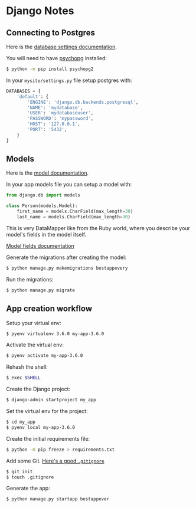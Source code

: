 # Django Notes

## Connecting to Postgres

Here is the [database settings documentation](https://docs.djangoproject.com/en/1.10/ref/settings/#std:setting-DATABASES).

You will need to have [psychopg](http://initd.org/psycopg/) installed:

```bash
$ python -m pip install psychopg2
```

In your `mysite/settings.py` file setup postgres with:

```python
DATABASES = {
    'default': {
        'ENGINE': 'django.db.backends.postgresql',
        'NAME': 'mydatabase',
        'USER': 'mydatabaseuser',
        'PASSWORD': 'mypassword',
        'HOST': '127.0.0.1',
        'PORT': '5432',
    }
}
```

## Models

Here is the [model documentation](https://docs.djangoproject.com/en/1.10/topics/db/models/).

In your app models file you can setup a model with:

```python
from django.db import models

class Person(models.Model):
    first_name = models.CharField(max_length=30)
    last_name = models.CharField(max_length=30)
```

This is very DataMapper like from the Ruby world, where you describe your model's fields in the model itself.

[Model fields documentation](https://docs.djangoproject.com/en/1.10/ref/models/fields/)

Generate the migrations after creating the model:

```bash
$ python manage.py makemigrations bestappevery
```

Run the migrations:

```bash
$ python manage.py migrate
```

## App creation workflow

Setup your virtual env:

```bash
$ pyenv virtualenv 3.6.0 my-app-3.6.0
```

Activate the virtual env:

```bash
$ pyenv activate my-app-3.6.0
```

Rehash the shell:

```bash
$ exec $SHELL
```

Create the Django project:

```bash
$ django-admin startproject my_app
```

Set the virtual env for the project:

```bash
$ cd my_app
$ pyenv local my-app-3.6.0
```

Create the initial requirements file:

```bash
$ python -m pip freeze > requirements.txt
```

Add some Git. [Here's a good `.gitignore`](https://raw.githubusercontent.com/github/gitignore/master/Python.gitignore)

```bash
$ git init
$ touch .gitignore
```

Generate the app:

```bash
$ python manage.py startapp bestappever
```


